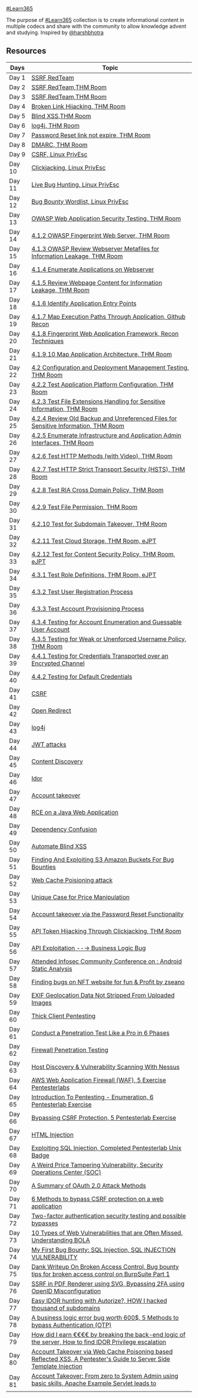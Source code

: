 
[#Learn365](https://twitter.com/search?q=%23learn365&src=typeahead_click)

The purpose of [#Learn365](https://twitter.com/search?q=%23learn365&src=typeahead_click) collection is to create informational content in multiple codecs and share with the community to allow knowledge advent and studying.
Inspired by [@harshbhotra](https://twitter.com/harshbothra_)



## Resources

|  Days            | Topic                                                                |
| ----------------- | ------------------------------------------------------------------ |
| Day 1 | [SSRF,RedTeam](https://github.com/Imran407704/Learn365/blob/main/Resources/Day%2001%20Task.md) |
| Day 2 | [SSRF,RedTeam,THM Room](https://github.com/Imran407704/Learn365/blob/main/Resources/Day%2002%20Task.md) |
| Day 3 | [SSRF,RedTeam,THM Room](https://github.com/Imran407704/Learn365/blob/main/Resources/Day%2003%20Task.md) |
| Day 4 | [Broken Link Hijacking, THM Room](https://github.com/Imran407704/Learn365/blob/main/Resources/Day%2004%20Task.md) |
| Day 5 | [Blind XSS,THM Room](https://github.com/Imran407704/Learn365/blob/main/Resources/Day%2005%20Task.md) |
| Day 6 | [log4j, THM Room](https://github.com/Imran407704/Learn365/blob/main/Resources/Day%2006%20Task.md) |
| Day 7 | [Password Reset link not expire, THM Room](https://github.com/Imran407704/Learn365/blob/main/Resources/Day%2007%20Task.md) |
| Day 8 | [DMARC, THM Room](https://github.com/Imran407704/Learn365/blob/main/Resources/Day%2008%20Task.md) |
| Day 9 | [CSRF, Linux PrivEsc](https://github.com/Imran407704/Learn365/blob/main/Resources/Day%2009%20Task.md) |
| Day 10 | [Clickjacking, Linux PrivEsc](https://github.com/Imran407704/Learn365/blob/main/Resources/Day%2010%20Task.md) |
| Day 11 | [Live Bug Hunting, Linux PrivEsc](https://github.com/Imran407704/Learn365/blob/main/Resources/Day%2011%20Task.md) |
| Day 12 | [Bug Bounty Wordlist, Linux PrivEsc](https://github.com/Imran407704/Learn365/blob/main/Resources/Day%2012%20Task.md) | 
| Day 13 |[OWASP Web Application Security Testing, THM Room](https://github.com/Imran407704/Learn365/blob/main/Resources/Day%2013%20Task.md) |
| Day 14 |[4.1.2 OWASP Fingerprint Web Server, THM Room](https://github.com/Imran407704/Learn365/blob/main/Resources/Day%2014%20Task.md) |
| Day 15 |[4.1.3 OWASP Review Webserver Metafiles for Information Leakage, THM Room](https://github.com/Imran407704/Learn365/blob/main/Resources/Day%2015%20Task.md) |
| Day 16 |[4.1.4 Enumerate Applications on Webserver](https://github.com/Imran407704/Learn365/blob/main/Resources/Day%2016%20Task.md) |
| Day 17 |[4.1.5 Review Webpage Content for Information Leakage, THM Room](https://github.com/Imran407704/Learn365/blob/main/Resources/Day%2017%20Task.md) |
| Day 18 |[4.1.6 Identify Application Entry Points](https://github.com/Imran407704/Learn365/blob/main/Resources/Day%2018%20Task.md) |
| Day 19 |[4.1.7 Map Execution Paths Through Application, Github Recon](https://github.com/Imran407704/Learn365/blob/main/Resources/Day%2019%20Task.md) |
| Day 20 |[4.1.8 Fingerprint Web Application Framework,  Recon Techniques](https://github.com/Imran407704/Learn365/blob/main/Resources/Day%2020%20Task.md) |
| Day 21 |[4.1.9,10 Map Application Architecture, THM Room](https://github.com/Imran407704/Learn365/blob/main/Resources/Day%2021%20Task.md) | 
| Day 22 |[4.2 Configuration and Deployment Management Testing, THM Room](https://github.com/Imran407704/Learn365/blob/main/Resources/Day%2022%20Task.md) |
| Day 23 |[4.2.2 Test Application Platform Configuration, THM Room](https://github.com/Imran407704/Learn365/blob/main/Resources/Day%2023%20Task.md) |
| Day 24 |[4.2.3 Test File Extensions Handling for Sensitive Information, THM Room](https://github.com/Imran407704/Learn365/blob/main/Resources/Day%2024%20Task.md) |
| Day 25 |[4.2.4 Review Old Backup and Unreferenced Files for Sensitive Information, THM Room](https://github.com/Imran407704/Learn365/blob/main/Resources/Day%2025%20Task.md) |
| Day 26 |[4.2.5 Enumerate Infrastructure and Application Admin Interfaces, THM Room](https://github.com/Imran407704/Learn365/blob/main/Resources/Day%2026%20Task.md) |
| Day 27 |[4.2.6 Test HTTP Methods (with Video), THM Room](https://github.com/Imran407704/Learn365/blob/main/Resources/Day%2027%20Task.md) |
| Day 28 |[4.2.7 Test HTTP Strict Transport Security (HSTS), THM Room](https://github.com/Imran407704/Learn365/blob/main/Resources/Day%2028%20Task.md) |
| Day 29 |[4.2.8 Test RIA Cross Domain Policy, THM Room](https://github.com/Imran407704/Learn365/blob/main/Resources/Day%2029%20Task.md) |
| Day 30 |[4.2.9 Test File Permission, THM Room](https://github.com/Imran407704/Learn365/blob/main/Resources/Day%2030%20Task.md) | 
| Day 31 |[4.2.10 Test for Subdomain Takeover, THM Room](https://github.com/Imran407704/Learn365/blob/main/Resources/Day%2031%20Task.md) |
| Day 32 |[4.2.11 Test Cloud Storage, THM Room, eJPT](https://github.com/Imran407704/Learn365/blob/main/Resources/Day%2032%20Task.md) |
| Day 33 |[4.2.12 Test for Content Security Policy, THM Room, eJPT](https://github.com/Imran407704/Learn365/blob/main/Resources/Day%2033%20Task.md) |
| Day 34 |[4.3.1 Test Role Definitions, THM Room, eJPT](https://github.com/Imran407704/Learn365/blob/main/Resources/Day%2034%20Task.md) |
| Day 35 |[4.3.2 Test User Registration Process](https://github.com/Imran407704/Learn365/blob/main/Resources/Day%2035%20Task.md) |
| Day 36 |[4.3.3 Test Account Provisioning Process](https://github.com/Imran407704/Learn365/blob/main/Resources/Day%2036%20Task.md) |
| Day 37 |[4.3.4 Testing for Account Enumeration and Guessable User Account](https://github.com/Imran407704/Learn365/blob/main/Resources/Day%2037%20Task.md) | 
| Day 38 |[4.3.5 Testing for Weak or Unenforced Username Policy, THM Room](https://github.com/Imran407704/Learn365/blob/main/Resources/Day%2038%20Task.md) |
| Day 39 |[4.4.1 Testing for Credentials Transported over an Encrypted Channel](https://github.com/Imran407704/Learn365/blob/main/Resources/Day%2039%20Task.md) |
| Day 40 |[4.4.2 Testing for Default Credentials](https://github.com/Imran407704/Learn365/blob/main/Resources/Day%2040%20Task.md) |
| Day 41 |[CSRF](https://github.com/Imran407704/Learn365/blob/main/Resources/Day%2041%20Task.md) |
| Day 42 |[Open Redirect](https://github.com/Imran407704/Learn365/blob/main/Resources/Day%2042%20Task.md) |
| Day 43 |[log4j](https://github.com/Imran407704/Learn365/blob/main/Resources/Day%2043%20Task.md) |
| Day 44 |[JWT attacks](https://github.com/Imran407704/Learn365/blob/main/Resources/Day%2044%20Task.md) |
| Day 45 |[Content Discovery](https://github.com/Imran407704/Learn365/blob/main/Resources/Day%2045%20Task.md) | 
| Day 46 |[Idor](https://github.com/Imran407704/Learn365/blob/main/Resources/Day%2046%20Task.md) |
| Day 47 |[Account takeover](https://github.com/Imran407704/Learn365/blob/main/Resources/Day%2047%20Task.md) |
| Day 48 |[RCE on a Java Web Application](https://github.com/Imran407704/Learn365/blob/main/Resources/Day%2048%20Task.md) |
| Day 49 |[Dependency Confusion](https://github.com/Imran407704/Learn365/blob/main/Resources/Day%2049%20Task.md) |
| Day 50 |[Automate Blind XSS](https://github.com/Imran407704/Learn365/blob/main/Resources/Day%2050%20Task.md) |
| Day 51 |[Finding And Exploiting S3 Amazon Buckets For Bug Bounties](https://github.com/Imran407704/Learn365/blob/main/Resources/Day%2051%20Task.md) |
| Day 52 |[Web Cache Poisioning attack](https://github.com/Imran407704/Learn365/blob/main/Resources/Day%2052%20Task.md) |
| Day 53 |[Unique Case for Price Manipulation](https://github.com/Imran407704/Learn365/blob/main/Resources/Day%2053%20Task.md) |
| Day 54 |[Account takeover via the Password Reset Functionality](https://github.com/Imran407704/Learn365/blob/main/Resources/Day%2054%20Task.md) |
| Day 55 |[API Token Hijacking Through Clickjacking, THM Room](https://github.com/Imran407704/Learn365/blob/main/Resources/Day%2055%20Task.md)| 
| Day 56 |[API Exploitation --→ Business Logic Bug](https://github.com/Imran407704/Learn365/blob/main/Resources/Day%2056%20Task.md) |
| Day 57 |[Attended Infosec Community Conference on : Android  Static Analysis](https://github.com/Imran407704/Learn365/blob/main/Resources/Day%2057%20Task.md) |
| Day 58 |[Finding bugs on NFT website for fun & Profit by zseano](https://github.com/Imran407704/Learn365/blob/main/Resources/Day%2058%20Task.md) |
| Day 59 |[EXIF Geolocation Data Not Stripped From Uploaded Images](https://github.com/Imran407704/Learn365/blob/main/Resources/Day%2059%20Task.md) |
| Day 60 |[Thick Client Pentesting](https://github.com/Imran407704/Learn365/blob/main/Resources/Day%2060%20Task.md) |
| Day 61 |[Conduct a Penetration Test Like a Pro in 6 Phases](https://github.com/Imran407704/Learn365/blob/main/Resources/Day%2061%20Task.md) |
| Day 62 |[Firewall Penetration Testing](https://github.com/Imran407704/Learn365/blob/main/Resources/Day%2062%20Task.md) |
| Day 63 |[Host Discovery & Vulnerability Scanning With Nessus](https://github.com/Imran407704/Learn365/blob/main/Resources/Day%2063%20Task.md) |
| Day 64 |[AWS Web Application Firewall (WAF), 5 Exercise Pentesterlabs](https://github.com/Imran407704/Learn365/blob/main/Resources/Day%2064%20Task.md) |
| Day 65 |[Introduction To Pentesting - Enumeration, 6 Pentesterlab Exercise](https://github.com/Imran407704/Learn365/blob/main/Resources/Day%2065%20Task.md) |
| Day 66 |[Bypassing CSRF Protection, 5 Pentesterlab Exercise](https://github.com/Imran407704/Learn365/blob/main/Resources/Day%2066%20Task.md) |
| Day 67 |[HTML Injection](https://github.com/Imran407704/Learn365/blob/main/Resources/Day%2067%20Task.md) |
| Day 68 |[Exploiting SQL Injection, Completed Pentesterlab Unix Badge](https://github.com/Imran407704/Learn365/blob/main/Resources/Day%2068%20Task.md) |
| Day 69 |[A Weird Price Tampering Vulnerability, Security Operations Center (SOC)](https://github.com/Imran407704/Learn365/blob/main/Resources/Day%2069%20Task.md) |
| Day 70 |[A Summary of OAuth 2.0 Attack Methods](https://github.com/Imran407704/Learn365/blob/main/Resources/Day%2070%20Task.md) |
| Day 71 |[6 Methods to bypass CSRF protection on a web application](https://github.com/Imran407704/Learn365/blob/main/Resources/Day%2071%20Task.md) |
| Day 72 |[Two-factor authentication security testing and possible bypasses](https://github.com/Imran407704/Learn365/blob/main/Resources/Day%2072%20Task.md) |
| Day 73 |[10 Types of Web Vulnerabilities that are Often Missed, Understanding BOLA](https://github.com/Imran407704/Learn365/blob/main/Resources/Day%2073%20Task.md) |
| Day 74 |[My First Bug Bounty: SQL Injection, SQL INJECTION VULNERABILITY](https://github.com/Imran407704/Learn365/blob/main/Resources/Day%2074%20Task.md) |
| Day 75 |[Dank Writeup On Broken Access Control, Bug bounty tips for broken access control on BurpSuite Part 1](https://github.com/Imran407704/Learn365/blob/main/Resources/Day%2075%20Task.md) |
| Day 76 |[SSRF in PDF Renderer using SVG, Bypassing 2FA using OpenID Misconfiguration](https://github.com/Imran407704/Learn365/blob/main/Resources/Day%2076%20Task.md) |
| Day 77 |[Easy IDOR hunting with Autorize?, HOW I hacked thousand of subdomains](https://github.com/Imran407704/Learn365/blob/main/Resources/Day%2077%20Task.md) |
| Day 78 |[A business logic error bug worth 600$, 5 Methods to bypass Authentication (OTP)](https://github.com/Imran407704/Learn365/blob/main/Resources/Day%2078%20Task.md) |
| Day 79 |[How did I earn €€€€ by breaking the back-end logic of the server, How to find IDOR Privilege escalation](https://github.com/Imran407704/Learn365/blob/main/Resources/Day%2078%20Task.md) |
| Day 80 |[Account Takeover via Web Cache Poisoning based Reflected XSS, A Pentester's Guide to Server Side Template Injection](https://github.com/Imran407704/Learn365/blob/main/Resources/Day%2080%20Task.md) |
| Day 81 |[Account Takeover: From zero to System Admin using basic skills, Apache Example Servlet leads to $$$$](https://github.com/Imran407704/Learn365/blob/main/Resources/Day%2081%20Task.md) |
